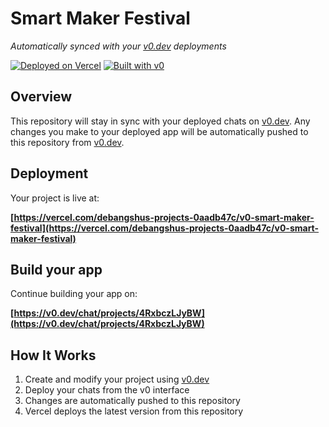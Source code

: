 # Smart Maker Festival

*Automatically synced with your [v0.dev](https://v0.dev) deployments*

[![Deployed on Vercel](https://img.shields.io/badge/Deployed%20on-Vercel-black?style=for-the-badge&logo=vercel)](https://vercel.com/debangshus-projects-0aadb47c/v0-smart-maker-festival)
[![Built with v0](https://img.shields.io/badge/Built%20with-v0.dev-black?style=for-the-badge)](https://v0.dev/chat/projects/4RxbczLJyBW)

## Overview

This repository will stay in sync with your deployed chats on [v0.dev](https://v0.dev).
Any changes you make to your deployed app will be automatically pushed to this repository from [v0.dev](https://v0.dev).

## Deployment

Your project is live at:

**[https://vercel.com/debangshus-projects-0aadb47c/v0-smart-maker-festival](https://vercel.com/debangshus-projects-0aadb47c/v0-smart-maker-festival)**

## Build your app

Continue building your app on:

**[https://v0.dev/chat/projects/4RxbczLJyBW](https://v0.dev/chat/projects/4RxbczLJyBW)**

## How It Works

1. Create and modify your project using [v0.dev](https://v0.dev)
2. Deploy your chats from the v0 interface
3. Changes are automatically pushed to this repository
4. Vercel deploys the latest version from this repository
